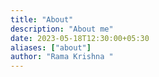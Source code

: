 ```yaml
---
title: "About"
description: "About me"
date: 2023-05-18T12:30:00+05:30
aliases: ["about"]
author: "Rama Krishna "
---
```


